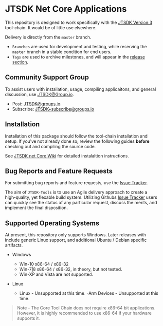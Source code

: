 # JTSDK Net Core Applications
This repository is designed to work specifically with the 
[JTSDK Version 3](https://sourceforge.net/projects/jtsdk/files/win32/3.0.0/release/)
tool-chain. It would be of little use elsewhere.

Delivery is directly from the `master` branch. 
- `Branches` are used for development and testing, while reserving the `master` branch in a stable
condition for end users. 
- `Tags` are used to archive milestones, and will appear
in the [release section](https://github.com/KI7MT/jtsdk-dotnet-core/releases).

## Community Support Group
To assist users with installation, usage, compiling applicaitons, and
general discussion, use [JTSDK@Group.io](https://groups.io/g/JTSDK).

- Post: [JTSDK@groups.io](JTSDK@groups.io)
- Subscribe: [JTSDK+subscribe@groups.io](JTSDK+subscribe@groups.io)

## Installation
Installation of this package should follow the tool-chain installation and
setup. If you've not already done so, review the following guides **before**
checking out and compiling the source code.

See [JTSDK net Core Wiki](https://github.com/KI7MT/jtsdk-dotnet-core/wiki) for
detailed instalaltion instructions.

## Bug Reports and Feature Requests
For submitting bug reports and feature requests, use the [Issue Tracker](https://github.com/KI7MT/jtsdk-dotnet-core/issues).

The aim of `JTSDK-Tools` is to use an Agile delivery approach to create a high-quality, yet flexable build system. Utilizing Githubs 
[Issue Tracker](https://github.com/KI7MT/jtsdk-dotnet-core/issues)
users can quickly see the status of any particular request, discuss the merits,
and implement the final disposition.

## Supported Operating Systems
At present, this repository only supports Windows. Later releases with include
generic Linux support, and additional Ubuntu / Debian specific artifacts.

- Windows
    - Win-10 x86-64 / x86-32
    - Win-7|8 x86-64 / x86-32, in theory, but not tested.
    - Win-XP and Vista are not supported.

- Linux
    - Linux - Unsupported at this time.
    -Arm Devices - Unsupported at this time.

>Note - The Core Tool Chain does not require x86-64 bit applications. However,
it is highly recommended to use x86-64 if your hardware supports it.

